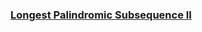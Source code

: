### [Longest Palindromic Subsequence II](https://leetcode.com/problems/longest-palindromic-subsequence-ii)


